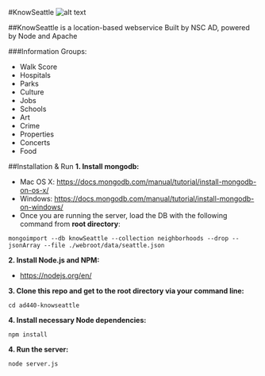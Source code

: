 #KnowSeattle
![alt text](https://github.com/NSC-AD-BAS/AD440-KnowSeattle/blob/master/webroot/assets/seattle.jpg "Know Seattle")

##KnowSeattle is a location-based webservice
Built by NSC AD, powered by Node and Apache

###Information Groups:
* Walk Score
* Hospitals
* Parks
* Culture
* Jobs
* Schools
* Art
* Crime
* Properties
* Concerts
* Food

##Installation & Run
**1. Install mongodb:**
- Mac OS X: https://docs.mongodb.com/manual/tutorial/install-mongodb-on-os-x/
- Windows: https://docs.mongodb.com/manual/tutorial/install-mongodb-on-windows/
- Once you are running the server, load the DB with the following command from **root directory**:
```
mongoimport --db knowSeattle --collection neighborhoods --drop --jsonArray --file ./webroot/data/seattle.json
```

**2. Install Node.js and NPM:**
- https://nodejs.org/en/

**3. Clone this repo and get to the root directory via your command line:**
```
cd ad440-knowseattle
```

**4. Install necessary Node dependencies:**
```
npm install
```

**4. Run the server:**
```
node server.js
```
